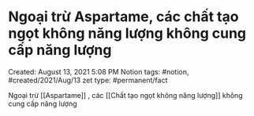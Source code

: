 # Ngoại trừ Aspartame, các chất tạo ngọt không năng lượng không cung cấp năng lượng

Created: August 13, 2021 5:08 PM
Notion tags: #notion, #created/2021/Aug/13
zet type: #permanent/fact

Ngoại trừ [[Aspartame]] , các [[Chất tạo ngọt không năng lượng]]  không cung cấp năng lượng